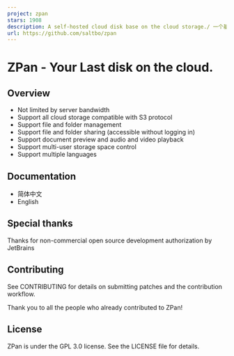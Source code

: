 ```yaml
---
project: zpan
stars: 1908
description: A self-hosted cloud disk base on the cloud storage./ 一个基于云存储的网盘系统，用于自建私人网盘或企业网盘。
url: https://github.com/saltbo/zpan
---
```


ZPan - Your Last disk on the cloud.
===================================

Overview
--------

-   Not limited by server bandwidth
-   Support all cloud storage compatible with S3 protocol
-   Support file and folder management
-   Support file and folder sharing (accessible without logging in)
-   Support document preview and audio and video playback
-   Support multi-user storage space control
-   Support multiple languages

Documentation
-------------

-   简体中文
-   English

Special thanks
--------------

Thanks for non-commercial open source development authorization by JetBrains

Contributing
------------

See CONTRIBUTING for details on submitting patches and the contribution workflow.

Thank you to all the people who already contributed to ZPan!

License
-------

ZPan is under the GPL 3.0 license. See the LICENSE file for details.
